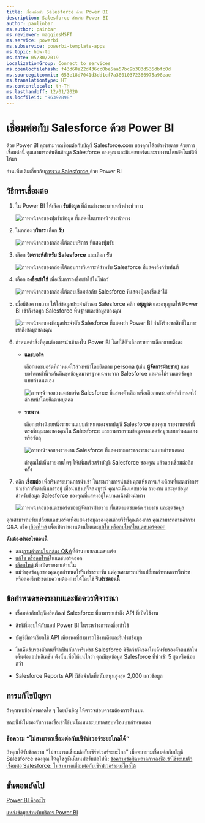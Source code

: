 ```yaml
---
title: เชื่อมต่อกับ Salesforce ด้วย Power BI
description: Salesforce สำหรับ Power BI
author: paulinbar
ms.author: painbar
ms.reviewer: maggiesMSFT
ms.service: powerbi
ms.subservice: powerbi-template-apps
ms.topic: how-to
ms.date: 05/30/2019
LocalizationGroup: Connect to services
ms.openlocfilehash: f43d60a22d436cc0be5aa57bc9b383d535dbfc0d
ms.sourcegitcommit: 653e18d7041d3dd1cf7a38010372366975a98eae
ms.translationtype: HT
ms.contentlocale: th-TH
ms.lasthandoff: 12/01/2020
ms.locfileid: "96392898"
---
```

# <a name="connect-to-salesforce-with-power-bi"></a>เชื่อมต่อกับ Salesforce ด้วย Power BI
ด้วย Power BI คุณสามารถเชื่อมต่อกับบัญชี Salesforce.com ของคุณได้อย่างง่ายดาย ด้วยการเชื่อมต่อนี้ คุณสามารถค้นคืนข้อมูล Salesforce ของคุณ และมีแดชบอร์ดและรายงานโดยอัตโนมัติที่ให้มา

อ่านเพิ่มเติมเกี่ยวกับ[การรวม Salesforce ](https://powerbi.microsoft.com/integrations/salesforce)ด้วย Power BI

## <a name="how-to-connect"></a>วิธีการเชื่อมต่อ
1. ใน Power BI ให้เลือก **รับข้อมูล** ที่ด้านล่างของบานหน้าต่างนำทาง
   
   ![ภาพหน้าจอของปุ่มรับข้อมูล ที่แสดงในบานหน้าต่างนำทาง](media/service-connect-to-salesforce/pbi_getdata.png) 
2. ในกล่อง **บริการ** เลือก **รับ**
   
   ![ภาพหน้าจอของกล่องโต้ตอบบริการ ที่แสดงปุ่มรับ](media/service-connect-to-salesforce/pbi_getservices.png) 
3. เลือก **วิเคราะห์สำหรับ Salesforce** และเลือก **รับ**  
   
   ![ภาพหน้าจอของกล่องโต้ตอบการวิเคราะห์สำหรับ Salesforce ที่แสดงลิงก์รับทันที](media/service-connect-to-salesforce/salesforce.png)
4. เลือก **ลงชื่อเข้าใช้** เพื่อเริ่มการลงชื่อเข้าใช้ในโฟลว์
   
    ![ภาพหน้าจอของกล่องโต้ตอบเชื่อมต่อกับ Salesforce ที่แสดงปุ่มลงชื่อเข้าใช้](media/service-connect-to-salesforce/dialog.png)
5. เมื่อมีข้อความถาม ให้ใส่ข้อมูลประจำตัวของ Salesforce คลิก **อนุญาต** และอนุญาตให้ Power BI เข้าถึงข้อมูล Salesforce พื้นฐานและข้อมูลของคุณ
   
   ![ภาพหน้าจอของข้อมูลประจำตัว Salesforce ที่แสดงว่า Power BI กำลังร้องขอสิทธิ์ในการเข้าถึงข้อมูลของคุณ](media/service-connect-to-salesforce/sf_authorize.png)
6. กำหนดค่าสิ่งที่คุณต้องการนำเข้าลงใน Power BI โดยใช้ตัวเลือกรายการเลือกแบบดึงลง
   
   * **แดชบอร์ด**
     
     เลือกแดชบอร์ดที่กำหนดไว้ล่วงหน้าโดยยึดตาม persona (เช่น **ผู้จัดการฝ่ายขาย**) แดชบอร์ดเหล่านี้จะค้นคืนชุดข้อมูลมาตรฐานเฉพาะจาก Salesforce และจะไม่รวมเขตข้อมูลแบบกำหนดเอง
     
     ![ภาพหน้าจอของแดชบอร์ด Salesforce ที่แสดงตัวเลือกเพื่อเลือกแดชบอร์ดที่กำหนดไว้ล่วงหน้าโดยยึดตามบุคคล](media/service-connect-to-salesforce/pbi_salesforcechooserole.png)
   * **รายงาน**
     
     เลือกอย่างน้อยหนึ่งรายงานแบบกำหนดเองจากบัญชี Salesforce ของคุณ รายงานเหล่านี้ตรงกับมุมมองของคุณใน Salesforce และสามารถรวมข้อมูลจากเขตข้อมูลแบบกำหนดเองหรือวัตถุ
     
     ![ภาพหน้าจอของรายงาน Salesforce ที่แสดงรายการของรายงานแบบกำหนดเอง](media/service-connect-to-salesforce/pbi_salesforcereports.png)
     
     ถ้าคุณไม่เห็นรายงานใดๆ ให้เพิ่มหรือสร้าบัญชี Salesforce ของคุณ แล้วลองเชื่อมต่ออีกครั้ง

7. คลิก **เชื่อมต่อ** เพื่อเริ่มกระบวนการนำเข้า ในระหว่างการนำเข้า คุณเห็นการแจ้งเตือนที่แสดงว่าการนำเข้ากำลังดำเนินการอยู่ เมื่อนำเข้าเสร็จสมบูรณ์ คุณจะเห็นแดชบอร์ด รายงาน และชุดข้อมูลสำหรับข้อมูล Salesforce ของคุณที่แสดงอยู่ในบานหน้าต่างนำทาง
   
   ![ภาพหน้าจอของแดชบอร์ดของผู้จัดการฝ่ายขาย ที่แสดงแดชบอร์ด รายงาน และชุดข้อมูล](media/service-connect-to-salesforce/pbi_getdatasalesforcedash.png)

คุณสามารถปรับเปลี่ยนแดชบอร์ดเพื่อแสดงข้อมูลของคุณด้วยวิธีที่คุณต้องการ คุณสามารถถามคำถาม Q&A หรือ [เลือกไทล์](../consumer/end-user-tiles.md) เพื่อเปิดรายงานด้านในและ[แก้ไข หรือลบไทล์ในแดชบอร์ดออก](../create-reports/service-dashboard-edit-tile.md)

**ฉันต้องทำอะไรตอนนี้**

* ลอง[ถามคำถามในกล่อง Q&A](../consumer/end-user-q-and-a.md)ที่ด้านบนของแดชบอร์ด
* [แก้ไข หรือลบไทล์](../create-reports/service-dashboard-edit-tile.md)ในแดชบอร์ดออก
* [เลือกไทล์](../create-reports/service-dashboard-tiles.md)เพื่อเปิดรายงานด้านใน
* แม้ว่าชุดข้อมูลของคุณถูกกำหนดให้รีเฟรชรายวัน แต่คุณสามารถปรับเปลี่ยนกำหนดการรีเฟรช หรือลองรีเฟรชตามความต้องการได้โดยใช้ **รีเฟรชตอนนี้**

## <a name="system-requirements-and-considerations"></a>ข้อกำหนดของระบบและข้อควรพิจารณา

- เชื่อมต่อกับบัญชีผลิตภัณฑ์ Salesforce ที่สามารถเข้าถึง API ที่เปิดใช้งาน

- สิทธิที่มอบให้กับแอป Power BI ในระหว่างการลงชื่อเข้าใช้

- บัญชีมีการเรียกใช้ API เพียงพอที่สามารถใช้งานดึงและรีเฟรชข้อมูล

- โทเค็นรับรองตัวตนที่จำเป็นกับการรีเฟรช Salesforce มีขีดจำกัดของโทเค็นรับรองตัวตนห้าโทเค็นต่อแอปพลิเคชัน ดังนั้นเพื่อให้แน่ใจว่า คุณมีชุดข้อมูล Salesforce ที่นำเข้า 5 ชุดหรือน้อยกว่า

- Salesforce Reports API มีข้อจำกัดที่สนับสนุนสูงสุด 2,000 แถวข้อมูล


## <a name="troubleshooting"></a>การแก้ไขปัญหา

ถ้าคุณพบข้อผิดพลาดใด ๆ โดยบังเอิญ ให้ตรวจสอบความต้องการด้านบน 

ขณะนี้ยังไม่รองรับการลงชื่อเข้าใช้บนโดเมนระบบทดสอบหรือแบบกำหนดเอง

### <a name="unable-to-connect-to-the-remote-server-message"></a>ข้อความ “ไม่สามารถเชื่อมต่อกับเซิร์ฟเวอร์ระยะไกลได้”

ถ้าคุณได้รับข้อความ "ไม่สามารถเชื่อมต่อกับเซิร์ฟเวอร์ระยะไกล" เมื่อพยายามเชื่อมต่อกับบัญชี Salesforce ของคุณ ให้ดูโซลูชันนี้บนฟอรั่มต่อไปนี้: [ข้อความข้อผิดพลาดการลงชื่อเข้าใช้ระบบตัวเชื่อมต่อ Salesforce: ไม่สามารถเชื่อมต่อกับเซิร์ฟเวอร์ระยะไกลได้](https://www.outsystems.com/forums/Forum_TopicView.aspx?TopicId=17674&TopicName=log-in-error-message-unable-to-connect-to-the-remote-server&)


## <a name="next-steps"></a>ขั้นตอนถัดไป
[Power BI คืออะไร](../fundamentals/power-bi-overview.md)

[แหล่งข้อมูลสำหรับบริการ Power BI](service-get-data.md)
